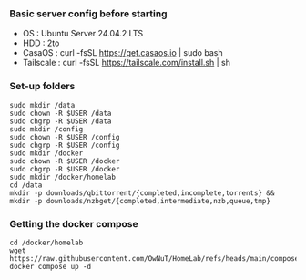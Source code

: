 ### Basic server config before starting
* OS : Ubuntu Server 24.04.2 LTS
* HDD : 2to
* CasaOS : curl -fsSL https://get.casaos.io | sudo bash
* Tailscale : curl -fsSL https://tailscale.com/install.sh | sh

### Set-up folders
```
sudo mkdir /data
sudo chown -R $USER /data
sudo chgrp -R $USER /data
sudo mkdir /config
sudo chown -R $USER /config
sudo chgrp -R $USER /config
sudo mkdir /docker
sudo chown -R $USER /docker
sudo chgrp -R $USER /docker
sudo mkdir /docker/homelab
cd /data
mkdir -p downloads/qbittorrent/{completed,incomplete,torrents} && mkdir -p downloads/nzbget/{completed,intermediate,nzb,queue,tmp}
```
### Getting the docker compose
```
cd /docker/homelab
wget https://raw.githubusercontent.com/OwNuT/HomeLab/refs/heads/main/compose.yaml
docker compose up -d
```
